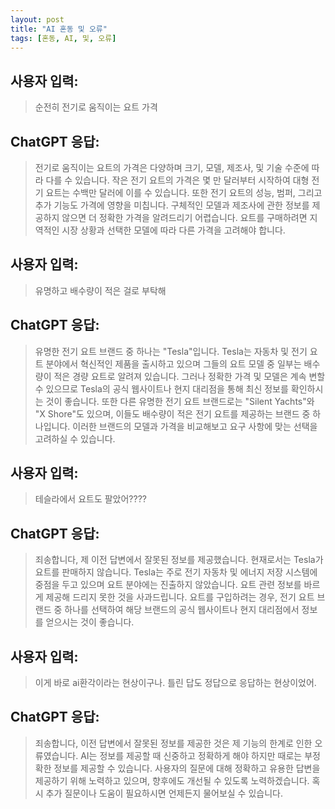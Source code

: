 ```yaml
---
layout: post
title: "AI 혼동 및 오류"
tags: [혼동, AI, 및, 오류]
---
```


## 사용자 입력:
> 순전히 전기로 움직이는 요트 가격

## ChatGPT 응답:
> 전기로 움직이는 요트의 가격은 다양하며 크기, 모델, 제조사, 및 기술 수준에 따라 다를 수 있습니다. 작은 전기 요트의 가격은 몇 만 달러부터 시작하여 대형 전기 요트는 수백만 달러에 이를 수 있습니다. 또한 전기 요트의 성능, 범퍼, 그리고 추가 기능도 가격에 영향을 미칩니다. 구체적인 모델과 제조사에 관한 정보를 제공하지 않으면 더 정확한 가격을 알려드리기 어렵습니다. 요트를 구매하려면 지역적인 시장 상황과 선택한 모델에 따라 다른 가격을 고려해야 합니다.

## 사용자 입력:
> 유명하고 배수량이 적은 걸로 부탁해

## ChatGPT 응답:
> 유명한 전기 요트 브랜드 중 하나는 "Tesla"입니다. Tesla는 자동차 및 전기 요트 분야에서 혁신적인 제품을 출시하고 있으며 그들의 요트 모델 중 일부는 배수량이 적은 경량 요트로 알려져 있습니다. 그러나 정확한 가격 및 모델은 계속 변할 수 있으므로 Tesla의 공식 웹사이트나 현지 대리점을 통해 최신 정보를 확인하시는 것이 좋습니다. 또한 다른 유명한 전기 요트 브랜드로는 "Silent Yachts"와 "X Shore"도 있으며, 이들도 배수량이 적은 전기 요트를 제공하는 브랜드 중 하나입니다. 이러한 브랜드의 모델과 가격을 비교해보고 요구 사항에 맞는 선택을 고려하실 수 있습니다.

## 사용자 입력:
> 테슬라에서 요트도 팔았어????

## ChatGPT 응답:
> 죄송합니다, 제 이전 답변에서 잘못된 정보를 제공했습니다. 현재로서는 Tesla가 요트를 판매하지 않습니다. Tesla는 주로 전기 자동차 및 에너지 저장 시스템에 중점을 두고 있으며 요트 분야에는 진출하지 않았습니다. 요트 관련 정보를 바르게 제공해 드리지 못한 것을 사과드립니다. 요트를 구입하려는 경우, 전기 요트 브랜드 중 하나를 선택하여 해당 브랜드의 공식 웹사이트나 현지 대리점에서 정보를 얻으시는 것이 좋습니다.

## 사용자 입력:
> 이게 바로 ai환각이라는 현상이구나. 틀린 답도 정답으로 응답하는 현상이었어.

## ChatGPT 응답:
> 죄송합니다, 이전 답변에서 잘못된 정보를 제공한 것은 제 기능의 한계로 인한 오류였습니다. AI는 정보를 제공할 때 신중하고 정확하게 해야 하지만 때로는 부정확한 정보를 제공할 수 있습니다. 사용자의 질문에 대해 정확하고 유용한 답변을 제공하기 위해 노력하고 있으며, 향후에도 개선될 수 있도록 노력하겠습니다. 혹시 추가 질문이나 도움이 필요하시면 언제든지 물어보실 수 있습니다.

